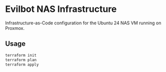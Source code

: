 # Evilbot NAS Infrastructure

Infrastructure-as-Code configuration for the Ubuntu 24 NAS VM running on Proxmox.

## Usage

```bash
terraform init
terraform plan
terraform apply
